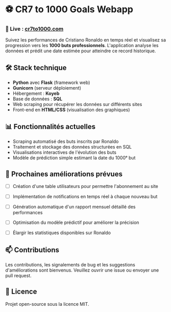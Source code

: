 # ⚽ CR7 to 1000 Goals Webapp

### 🔗 Live : [cr7to1000.com](https://cr7to1000.com)

Suivez les performances de Cristiano Ronaldo en temps réel et visualisez sa progression vers les **1000 buts professionnels**. L'application analyse les données et prédit une date estimée pour atteindre ce record historique.



## 🛠️ Stack technique

- **Python** avec **Flask** (framework web)
- **Gunicorn** (serveur déploiement)
- Hébergement : **Koyeb**
- Base de données : **SQL**
- Web scraping pour récupérer les données sur différents sites
- Front-end en **HTML/CSS** (visualisation des graphiques)



## 📊 Fonctionnalités actuelles

- Scraping automatisé des buts inscrits par Ronaldo
- Traitement et stockage des données structurées en SQL
- Visualisations interactives de l'évolution des buts
- Modèle de prédiction simple estimant la date du 1000ᵉ but



## 🚧 Prochaines améliorations prévues

- [ ] Création d'une table utilisateurs pour permettre l'abonnement au site
- [ ] Implémentation de notifications en temps réel à chaque nouveau but
- [ ] Génération automatique d'un rapport mensuel détaillé des performances
- [ ] Optimisation du modèle prédictif pour améliorer la précision
- [ ] Élargir les statistiques disponibles sur Ronaldo



## 📫 Contributions

Les contributions, les signalements de bug et les suggestions d'améliorations sont bienvenus. Veuillez ouvrir une issue ou envoyer une pull request.



## 📜 Licence

Projet open-source sous la licence MIT.
